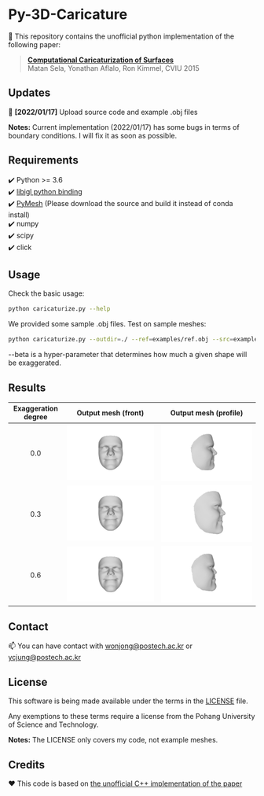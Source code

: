 
# Py-3D-Caricature


📝 This repository contains the unofficial python implementation of the following paper:

> **[Computational Caricaturization of Surfaces](https://www.cs.technion.ac.il/~ron/PAPERS/Journal/SelaAflaloKimmel_CVIU2015.pdf)**<br>
> Matan Sela, Yonathan Aflalo, Ron Kimmel, CVIU 2015

## Updates
🚀 **[2022/01/17]** Upload source code and example .obj files

**Notes:** Current implementation (2022/01/17) has some bugs in terms of boundary conditions. I will fix it as soon as possible.

## Requirements
✔️ Python >= 3.6  
✔️ [libigl python binding](https://libigl.github.io/libigl-python-bindings/)  
✔️ [PyMesh](https://pymesh.readthedocs.io/en/latest/installation.html) (Please download the source and build it instead of conda install)  
✔️ numpy  
✔️ scipy  
✔️ click  


## Usage

Check the basic usage:
```bash
python caricaturize.py --help
```
We provided some sample .obj files. Test on sample meshes:
```bash
python caricaturize.py --outdir=./ --ref=examples/ref.obj --src=examples/src.obj --beta=0.6
```
--beta is a hyper-parameter that determines how much a given shape will be exaggerated.

## Results
<div align="center">
  
|Exaggeration degree|Output mesh (front)|Output mesh (profile)|
|:-:|:-:|:-:|
|0.0|![img1](./assets/degree0.0_front.png)|![cari1](./assets/degree0.0_profile.png)|
|0.3|![img2](./assets/degree0.3_front.png)|![cari2](./assets/degree0.3_profile.png)|
|0.6|![img3](./assets/degree0.6_front.png)|![cari3](./assets/degree0.6_profile.png)|

</div>


## Contact
📫 You can have contact with [wonjong@postech.ac.kr](mailto:wonjong@postech.ac.kr) or [ycjung@postech.ac.kr](mailto:ycjung@postech.ac.kr)

## License
This software is being made available under the terms in the [LICENSE](LICENSE) file.

Any exemptions to these terms require a license from the Pohang University of Science and Technology.

**Notes:** The LICENSE only covers my code, not example meshes.

## Credits
❤️ This code is based on [the unofficial C++ implementation of the paper](https://github.com/posgraph/coupe.computational-caricaturization)
